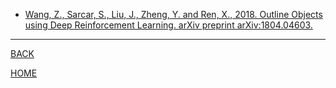 - [Wang, Z., Sarcar, S., Liu, J., Zheng, Y. and Ren, X., 2018. Outline Objects using Deep Reinforcement Learning. arXiv preprint arXiv:1804.04603.](wang_et_al_2018.md)
---
[BACK](../index.md)

[HOME](../../README.md)